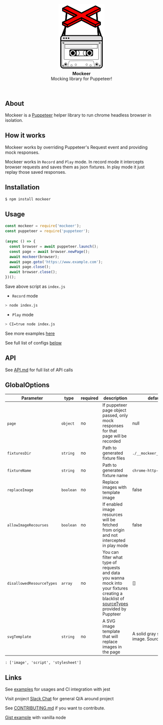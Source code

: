 <p align="center"><img alt="Mockeer" src="images/mockeer.png" width="150">
<br>
<strong>Mockeer</strong>
<br>
Mocking library for Puppeteer!
</p>
<br>

## About
Mockeer is a [Puppeteer](https://github.com/GoogleChrome/puppeteer) helper library to run chrome headless browser in isolation.

## How it works
Mockeer works by overriding Puppeteer's Request event and providing mock responses.

Mockeer works in `Record` and `Play` mode. In record mode it intercepts browser requests and saves them as json fixtures. In play mode it just replay those saved responses.

## Installation

```bash
$ npm install mockeer
```

## Usage
```js
const mockeer = require('mockeer');
const puppeteer = require('puppeteer');

(async () => {
  const browser = await puppeteer.launch();
  const page = await browser.newPage();
  await mockeer(browser);
  await page.goto('https://www.example.com');
  await page.close();
  await browser.close();
})();
```
Save above script as `index.js`

- `Record` mode
```bash
> node index.js
```
- `Play` mode
```bash
> CI=true node index.js
```

See more examples [here](./src/tests/integration/integration.int.test.js)

See full list of configs [below](https://github.com/NimaSoroush/mockeer#globaloptions)


## API

See [API.md](API.md) for full list of API calls

## GlobalOptions

|Parameter|type|required|description|default|
|---------|----|--------|-----------|-------|
|`page`|`object`|no|If puppeteer page object passed, only mock responses for that page will be recorded|null|
|`fixturesDir`|`string`|no|Path to generated fixture files|`./__mockeer_fixture__`|
|`fixtureName`|`string`|no|Path to generated fixture name|`chrome-http-mocks`|
|`replaceImage`|`boolean`|no|Replace images with template image|false|
|`allowImageRecourses`|`boolean`|no|If enabled image resources will be fetched from origin and not intercepted in play mode|false|
|`disallowedResourceTypes`|`array`|no|You can filter what type of requests and data you wanna mock into your fixtures creating a blacklist of [sourceTypes](https://pptr.dev/#?product=Puppeteer&version=v1.20.0&show=api-requestresourcetype) provided by Puppteer|[]|
|`svgTemplate`|`string`|no|A SVG image template that will replace images in the page|A solid gray svg image. Source [here](src/utils/svg-template.js)|

    : ['image', 'script', 'stylesheet']


## Links

See [examples](./src/integration.tests) for usages and CI integration with jest

Visit project [Slack Chat](https://mockeer.slack.com) for general Q/A around project

See [CONTRIBUTING.md](CONTRIBUTING.md) if you want to contribute.

[Gist example](https://gist.github.com/NimaSoroush/f611dcdf8911b2d9e903267324214562) with vanilla node
